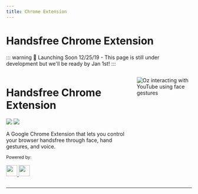 ```yaml
---
title: Chrome Extension
---
```


# Handsfree Chrome Extension

::: warning 📅 Launching Soon
12/25/19 - This page is still under development but we'll be ready by Jan 1st!
:::

<div class="columns">
  <div class="column text-center">
    <Logo :styles='"width: 200px"' />
    <h1>Handsfree Chrome Extension</h1>
    <p>
      <a href="https://github.com/handsfreejs/handsfree" class="mr-2"><img class="mr-1" src="https://img.shields.io/github/last-commit/handsfreejs/handsfree-chrome.svg"></a>
      <a href="https://github.com/handsfreejs/handsfree"><img class="mr-1" src="https://img.shields.io/github/stars/handsfreejs/handsfree-chrome?style=social"></a>
    </p>
    <p class="text-left">A Google Chrome Extension that lets you control your browser handsfree through face, hand gestures, and voice.</p>
    <p><small>Powered by:</small></p>
    <p>
      <a class="mr-3" href="https://github.com/jeeliz/jeelizWeboji">
        <img src="https://jeeliz.com/wp-content/uploads/2018/01/LOGO_JEELIZ_BLUE.png" height=30>
      </a>
      <a href="https://github.com/tensorflow/tfjs-models/">
        <img src="https://i.imgur.com/KqlnNuA.png" height=30>
      </a>
    </p>
  </div>
  <div class="column">
    <p><img src="https://i.imgur.com/lBdg97f.gif" alt="Oz interacting with YouTube using face gestures">
    </p>
  </div>
</div>

---

<MailchimpChromeLaunch />
